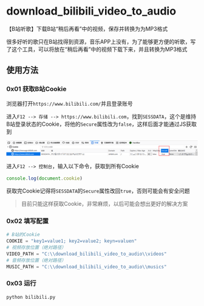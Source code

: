 # download_bilibili_video_to_audio

【B站听歌】下载B站“稍后再看”中的视频，保存并转换为为MP3格式

很多好听的歌只在B站找得到资源，音乐APP上没有，为了能够更方便的听歌，写了这个工具，可以将放在“稍后再看”中的视频下载下来，并且转换为MP3格式

## 使用方法

### 0x01 获取B站Cookie

浏览器打开`https://www.bilibili.com/`并且登录账号

进入`F12 --> 存储 --> https://www.bilibili.com`，找到`SESSDATA`，这个是维持B站登录状态的Cookie，将他的`Secure`属性改为`false`，这样后面才能通过JS获取到

![](imgs/cbb06ac73eed225e4392f987d7e49629.png)

进入`F12 --> 控制台`，输入以下命令，获取到所有Cookie

```js
console.log(document.cookie)
```

获取完Cookie记得将`SESSDATA`的`Secure`属性改回`true`，否则可能会有安全问题

> 目前只能这样获取Cookie，非常麻烦，以后可能会想出更好的解决方案

### 0x02 填写配置

```py
# B站的Cookie
COOKIE = "key1=value1; key2=value2; keyn=valuen"
# 视频存放位置（绝对路径）
VIDEO_PATH = "C:\\download_bilibili_video_to_audio\\videos"
# 音频存放位置（绝对路径）
MUSIC_PATH = "C:\\download_bilibili_video_to_audio\\musics"
```

### 0x03 运行

```cmd
python bilibili.py
```